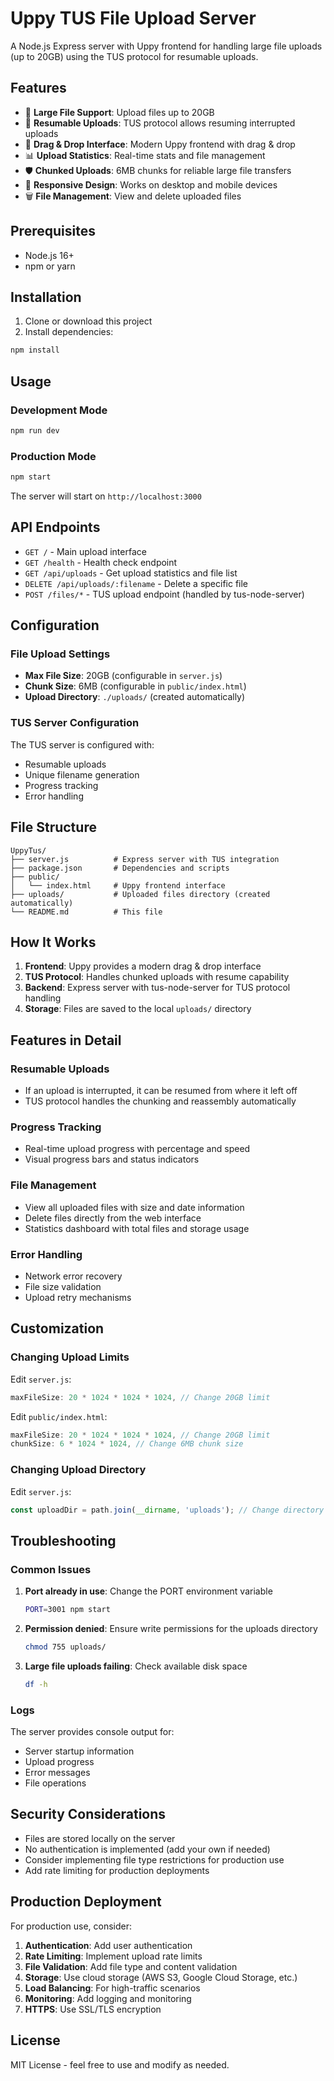 # Uppy TUS File Upload Server

A Node.js Express server with Uppy frontend for handling large file uploads (up to 20GB) using the TUS protocol for resumable uploads.

## Features

- 🚀 **Large File Support**: Upload files up to 20GB
- 🔄 **Resumable Uploads**: TUS protocol allows resuming interrupted uploads
- 🎯 **Drag & Drop Interface**: Modern Uppy frontend with drag & drop
- 📊 **Upload Statistics**: Real-time stats and file management
- 🛡️ **Chunked Uploads**: 6MB chunks for reliable large file transfers
- 📱 **Responsive Design**: Works on desktop and mobile devices
- 🗑️ **File Management**: View and delete uploaded files

## Prerequisites

- Node.js 16+ 
- npm or yarn

## Installation

1. Clone or download this project
2. Install dependencies:

```bash
npm install
```

## Usage

### Development Mode

```bash
npm run dev
```

### Production Mode

```bash
npm start
```

The server will start on `http://localhost:3000`

## API Endpoints

- `GET /` - Main upload interface
- `GET /health` - Health check endpoint
- `GET /api/uploads` - Get upload statistics and file list
- `DELETE /api/uploads/:filename` - Delete a specific file
- `POST /files/*` - TUS upload endpoint (handled by tus-node-server)

## Configuration

### File Upload Settings

- **Max File Size**: 20GB (configurable in `server.js`)
- **Chunk Size**: 6MB (configurable in `public/index.html`)
- **Upload Directory**: `./uploads/` (created automatically)

### TUS Server Configuration

The TUS server is configured with:
- Resumable uploads
- Unique filename generation
- Progress tracking
- Error handling

## File Structure

```
UppyTus/
├── server.js          # Express server with TUS integration
├── package.json       # Dependencies and scripts
├── public/
│   └── index.html     # Uppy frontend interface
├── uploads/           # Uploaded files directory (created automatically)
└── README.md          # This file
```

## How It Works

1. **Frontend**: Uppy provides a modern drag & drop interface
2. **TUS Protocol**: Handles chunked uploads with resume capability
3. **Backend**: Express server with tus-node-server for TUS protocol handling
4. **Storage**: Files are saved to the local `uploads/` directory

## Features in Detail

### Resumable Uploads
- If an upload is interrupted, it can be resumed from where it left off
- TUS protocol handles the chunking and reassembly automatically

### Progress Tracking
- Real-time upload progress with percentage and speed
- Visual progress bars and status indicators

### File Management
- View all uploaded files with size and date information
- Delete files directly from the web interface
- Statistics dashboard with total files and storage usage

### Error Handling
- Network error recovery
- File size validation
- Upload retry mechanisms

## Customization

### Changing Upload Limits

Edit `server.js`:
```javascript
maxFileSize: 20 * 1024 * 1024 * 1024, // Change 20GB limit
```

Edit `public/index.html`:
```javascript
maxFileSize: 20 * 1024 * 1024 * 1024, // Change 20GB limit
chunkSize: 6 * 1024 * 1024, // Change 6MB chunk size
```

### Changing Upload Directory

Edit `server.js`:
```javascript
const uploadDir = path.join(__dirname, 'uploads'); // Change directory
```

## Troubleshooting

### Common Issues

1. **Port already in use**: Change the PORT environment variable
   ```bash
   PORT=3001 npm start
   ```

2. **Permission denied**: Ensure write permissions for the uploads directory
   ```bash
   chmod 755 uploads/
   ```

3. **Large file uploads failing**: Check available disk space
   ```bash
   df -h
   ```

### Logs

The server provides console output for:
- Server startup information
- Upload progress
- Error messages
- File operations

## Security Considerations

- Files are stored locally on the server
- No authentication is implemented (add your own if needed)
- Consider implementing file type restrictions for production use
- Add rate limiting for production deployments

## Production Deployment

For production use, consider:

1. **Authentication**: Add user authentication
2. **Rate Limiting**: Implement upload rate limits
3. **File Validation**: Add file type and content validation
4. **Storage**: Use cloud storage (AWS S3, Google Cloud Storage, etc.)
5. **Load Balancing**: For high-traffic scenarios
6. **Monitoring**: Add logging and monitoring
7. **HTTPS**: Use SSL/TLS encryption

## License

MIT License - feel free to use and modify as needed. 